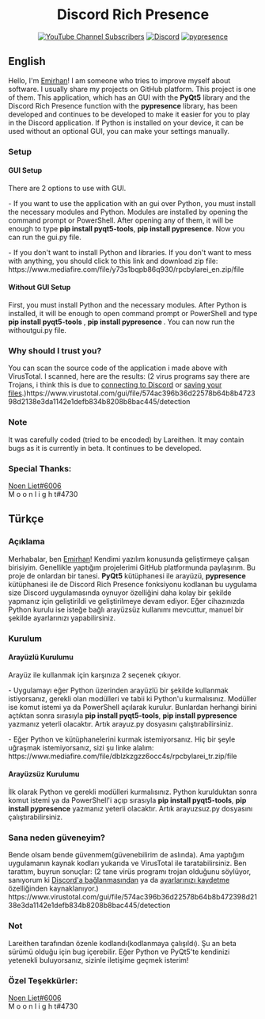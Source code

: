 <h1 align="center"><b>Discord Rich Presence</b></h1>
<p align="center">
  <a href="https://www.youtube.com/channel/UC04gEGNKl9V8UyjIDh6RE6g"><img alt="YouTube Channel Subscribers" src="https://img.shields.io/youtube/channel/subscribers/UC04gEGNKl9V8UyjIDh6RE6g?color=%23f00002&label=YouTube&logo=youtube&logoColor=white&style=flat-square"></a>
  <a href="https://discord.gg/aaYjVKC"><img alt="Discord" src="https://img.shields.io/discord/766643389062971413?color=%237289DA&label=Discord&logo=discord&logoColor=white&style=flat-square"></a>
  <a href="https://github.com/qwertyquerty/pypresence"><img alt="pypresence" src="https://img.shields.io/badge/using-pypresence-00bb88.svg?style=flat-square&logo=discord&logoWidth=20"></a>
</p>
<h2>English</h2>
<p>Hello, I'm  <a href="https://github.com/Lareithen">Emirhan</a>! I am someone who tries to improve myself about software. I usually share my projects on GitHub platform. This project is one of them. This application, which has an GUI with the <b>PyQt5</b> library and the Discord Rich Presence function with the <b>pypresence</b> library, has been developed and continues to be developed to make it easier for you to play in the Discord application. If Python is installed on your device, it can be used without an optional GUI, you can make your settings manually.</p>
<h3>Setup</h3>
<h4>GUI Setup</h4>
<p>There are 2 options to use with GUI.</p>
<p> - If you want to use the application with an gui over Python, you must install the necessary modules and Python. Modules are installed by opening the command prompt or PowerShell. After opening any of them, it will be enough to type <b>pip install pyqt5-tools</b>, <b>pip install pypresence</b>. Now you can run the gui.py file.</p>
<p>- If you don't want to install Python and libraries. If you don't want to mess with anything, you should click to this link and download zip file: https://www.mediafire.com/file/y73s1bqpb86q930/rpcbylarei_en.zip/file</p>
<h4>Without GUI Setup</h4>
<p>First, you must install Python and the necessary modules. After Python is installed, it will be enough to open command prompt or PowerShell and type <b> pip install pyqt5-tools </b>, <b> pip install pypresence </b>. You can now run the withoutgui.py file.</p>
<h3>Why should I trust you?</h3>
<p>You can scan the source code of the application i made above with VirusTotal. I scanned, here are the results: (2 virus programs say there are Trojans, i think this is due to <a href="https://github.com/Lareithen/discordRPC/blob/a9aec629b5fff6472929c59ba2244b69846a5fae/discordRPC-tr/arayuz.py#L171">connecting to Discord</a> or <a href="https://github.com/Lareithen/discordRPC/blob/a9aec629b5fff6472929c59ba2244b69846a5fae/discordRPC-tr/arayuz.py#L135">saving your files</a>.)https://www.virustotal.com/gui/file/574ac396b36d22578b64b8b472398d2138e3da1142e1defb834b8208b8bac445/detection</p>
<h3>Note</h3>
<p>It was carefully coded (tried to be encoded) by Lareithen. It may contain bugs as it is currently in beta. It continues to be developed.</p>
<h3>Special Thanks:</h3>
<a href="https://discord.gg/TDUvsfDe4D">Noen Liet#6006</a><br><a>M o o n l i g h t#4730</a>

<h2>Türkçe</h2>
<h3>Açıklama</h3>
<p>Merhabalar, ben <a href="https://github.com/Lareithen">Emirhan</a>! Kendimi yazılım konusunda geliştirmeye çalışan birisiyim. Genellikle yaptığım projelerimi GitHub platformunda paylaşırım. Bu proje de onlardan bir tanesi. <b>PyQt5</b> kütüphanesi ile arayüzü, <b>pypresence</b> kütüphanesi ile de Discord Rich Presence fonksiyonu kodlanan bu uygulama size Discord uygulamasında oynuyor özelliğini daha kolay bir şekilde yapmanız için geliştirildi ve geliştirilmeye devam ediyor. Eğer cihazınızda Python kurulu ise isteğe bağlı arayüzsüz kullanımı mevcuttur, manuel bir şekilde ayarlarınızı yapabilirsiniz.</p>
<h3>Kurulum</h3>
<h4>Arayüzlü Kurulumu</h4>
<p>Arayüz ile kullanmak için karşınıza 2 seçenek çıkıyor.</p>
<p>- Uygulamayı eğer Python üzerinden arayüzlü bir şekilde kullanmak istiyorsanız, gerekli olan modülleri ve tabii ki Python'u kurmalısınız. Modüller ise komut istemi ya da PowerShell açılarak kurulur. Bunlardan herhangi birini açtıktan sonra sırasıyla <b>pip install pyqt5-tools</b>, <b>pip install pypresence</b> yazmanız yeterli olacaktır. Artık arayuz.py dosyasını çalıştırabilirsiniz.</p>
<p>- Eğer Python ve kütüphanelerini kurmak istemiyorsanız. Hiç bir şeyle uğraşmak istemiyorsanız, sizi şu linke alalım: https://www.mediafire.com/file/dblzkzgzz6occ4s/rpcbylarei_tr.zip/file</p>
<h4>Arayüzsüz Kurulumu</h4>
<p>İlk olarak Python ve gerekli modülleri kurmalısınız. Python kurulduktan sonra komut istemi ya da PowerShell'i açıp sırasıyla <b>pip install pyqt5-tools</b>, <b>pip install pypresence</b> yazmanız yeterli olacaktır. Artık arayuzsuz.py dosyasını çalıştırabilirsiniz.</p>
<h3>Sana neden güveneyim?</h3>
<p>Bende olsam bende güvenmem(güvenebilirim de aslında). Ama yaptığım uygulamanın kaynak kodları yukarıda ve VirusTotal ile taratabilirsiniz. Ben tarattım, buyrun sonuçlar: (2 tane virüs programı trojan olduğunu söylüyor, sanıyorum ki <a href="https://github.com/Lareithen/discordRPC/blob/a9aec629b5fff6472929c59ba2244b69846a5fae/discordRPC-tr/arayuz.py#L171">Discord'a bağlanmasından</a> ya da <a href="https://github.com/Lareithen/discordRPC/blob/a9aec629b5fff6472929c59ba2244b69846a5fae/discordRPC-tr/arayuz.py#L135">ayarlarınızı kaydetme</a> özelliğinden kaynaklanıyor.) https://www.virustotal.com/gui/file/574ac396b36d22578b64b8b472398d2138e3da1142e1defb834b8208b8bac445/detection</p>
<h3>Not</h3>
<p>Lareithen tarafından özenle kodlandı(kodlanmaya çalışıldı). Şu an beta sürümü olduğu için bug içerebilir. Eğer Python ve PyQt5'te kendinizi yetenekli buluyorsanız, sizinle iletişime geçmek isterim!</p>
<h3>Özel Teşekkürler:</h3>
<a href="https://discord.gg/TDUvsfDe4D">Noen Liet#6006</a><br><a>M o o n l i g h t#4730</a>
